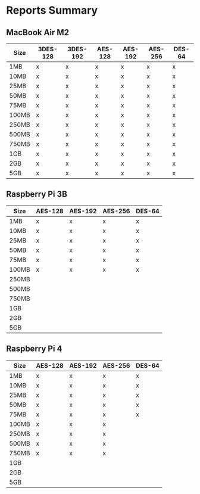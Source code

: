 # Reports Summary

## MacBook Air M2

| Size  | 3DES-128 | 3DES-192 | AES-128 | AES-192 | AES-256 | DES-64 |
| ----- | -------- | -------- | ------- | ------- | ------- | ------ |
| 1MB   | x        | x        | x       | x       | x       | x      |
| 10MB  | x        | x        | x       | x       | x       | x      |
| 25MB  | x        | x        | x       | x       | x       | x      |
| 50MB  | x        | x        | x       | x       | x       | x      |
| 75MB  | x        | x        | x       | x       | x       | x      |
| 100MB | x        | x        | x       | x       | x       | x      |
| 250MB | x        | x        | x       | x       | x       | x      |
| 500MB | x        | x        | x       | x       | x       | x      |
| 750MB | x        | x        | x       | x       | x       | x      |
| 1GB   | x        | x        | x       | x       | x       | x      |
| 2GB   | x        | x        | x       | x       | x       | x      |
| 5GB   | x        | x        | x       | x       | x       | x      |

## Raspberry Pi 3B

| Size  | AES-128 | AES-192 | AES-256 | DES-64 |
| ----- | ------- | ------- | ------- | ------ |
| 1MB   | x       | x       | x       | x      |
| 10MB  | x       | x       | x       | x      |
| 25MB  | x       | x       | x       | x      |
| 50MB  | x       | x       | x       | x      |
| 75MB  | x       | x       | x       | x      |
| 100MB | x       | x       | x       | x      |
| 250MB |         |         |         |        |
| 500MB |         |         |         |        |
| 750MB |         |         |         |        |
| 1GB   |         |         |         |        |
| 2GB   |         |         |         |        |
| 5GB   |         |         |         |        |

## Raspberry Pi 4

| Size  | AES-128 | AES-192 | AES-256 | DES-64 |
| ----- | ------- | ------- | ------- | ------ |
| 1MB   | x       | x       | x       | x      |
| 10MB  | x       | x       | x       | x      |
| 25MB  | x       | x       | x       | x      |
| 50MB  | x       | x       | x       | x      |
| 75MB  | x       | x       | x       | x      |
| 100MB | x       | x       | x       |        |
| 250MB | x       | x       | x       |        |
| 500MB | x       | x       | x       |        |
| 750MB | x       | x       | x       |        |
| 1GB   |         |         |         |        |
| 2GB   |         |         |         |        |
| 5GB   |         |         |         |        |
